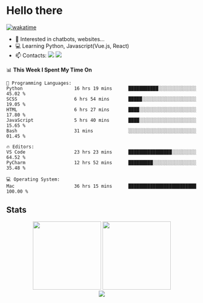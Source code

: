 # Hello there

[![wakatime](https://wakatime.com/badge/user/018bd4cf-9224-4729-b4f3-31fc6a93ca34.svg)](https://wakatime.com/@flamescoder)

- 👀 Interested in chatbots, websites...
- 💻 Learning Python, Javascript(Vue.js, React)
- 📫 Contacts: <a href="https://t.me/FlameCoder0_0" target="_blank"><img src="https://img.shields.io/badge/telegram-0088cc?logo=telegram&logoColor=white"/></a> <a href="https://discord.gg/3wt8QRndjm" target="_blank"><img src="https://img.shields.io/badge/discord-5865F2?logo=discord&logoColor=white"/></a>

<!--START_SECTION:waka-->
📊 **This Week I Spent My Time On** 

```text
💬 Programming Languages: 
Python                   16 hrs 19 mins      ███████████░░░░░░░░░░░░░░   45.02 % 
SCSS                     6 hrs 54 mins       █████░░░░░░░░░░░░░░░░░░░░   19.05 % 
HTML                     6 hrs 27 mins       ████░░░░░░░░░░░░░░░░░░░░░   17.80 % 
JavaScript               5 hrs 40 mins       ████░░░░░░░░░░░░░░░░░░░░░   15.65 % 
Bash                     31 mins             ░░░░░░░░░░░░░░░░░░░░░░░░░   01.45 % 

🔥 Editors: 
VS Code                  23 hrs 23 mins      ████████████████░░░░░░░░░   64.52 % 
PyCharm                  12 hrs 52 mins      █████████░░░░░░░░░░░░░░░░   35.48 % 

💻 Operating System: 
Mac                      36 hrs 15 mins      █████████████████████████   100.00 % 
```


<!--END_SECTION:waka-->

<h2>Stats</h2>

<div align="center">
  <img height="180" src="https://github-readme-stats-sigma-five.vercel.app/api?username=FlamesC0der&show_icons=true&count_private=true&theme=codeSTACKr&bg_color=0d1117&border_color=30363d"/>
  <img height="180" src="https://github-readme-stats-sigma-five.vercel.app//api/top-langs/?username=FlamesC0der&layout=compact&theme=codeSTACKr&border_color=30363d&bg_color=0d1117"/>
</div>

<div align="center">
  <img src="https://komarev.com/ghpvc/?username=FlamesC0der&style=flat-square&color=red"/>
</div>
